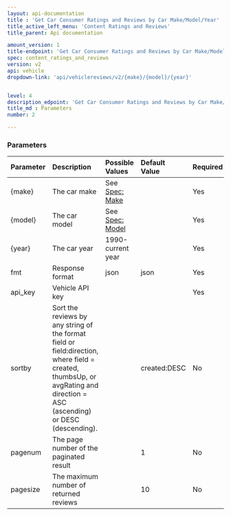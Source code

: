```yaml
---
layout: api-documentation
title : 'Get Car Consumer Ratings and Reviews by Car Make/Model/Year'
title_active_left_menu: 'Content Ratings and Reviews'
title_parent: Api documentation

amount_version: 1
title-endpoint: 'Get Car Consumer Ratings and Reviews by Car Make/Model/Year'
spec: content_ratings_and_reviews
version: v2
api: vehicle
dropdown-link: 'api/vehiclereviews/v2/{make}/{model}/{year}'


level: 4
description_edpoint: 'Get Car Consumer Ratings and Reviews by Car Make/Model/Year'
title_md : Parameters
number: 2

---
```


### Parameters

| Parameter  | Description                           | Possible Values   | Default Value | Required |
|:-----------|:--------------------------------------|:----------------- |:------------- |:-------- |
| {make}     | The car make | See [Spec: Make](/api-documentation/vehicle/spec_make/v3/) | | Yes |
| {model}    | The car model | See [Spec: Model](/api-documentation/vehicle/spec_model/v2/) | | Yes |
| {year}     | The car year                          | 1990-current year |               | Yes      |
| fmt        | Response format                       | json              | json          | Yes      |
| api_key    | Vehicle API key                       |                   |               | Yes      |
| sortby     | Sort the reviews by any string of the format field or field:direction, where field = created, thumbsUp, or avgRating and direction = ASC (ascending) or DESC (descending). | | created:DESC  | No |
| pagenum    | The page number of the paginated result  | | 1          | No      |
| pagesize   | The maximum number of returned reviews   | | 10        | No      |
